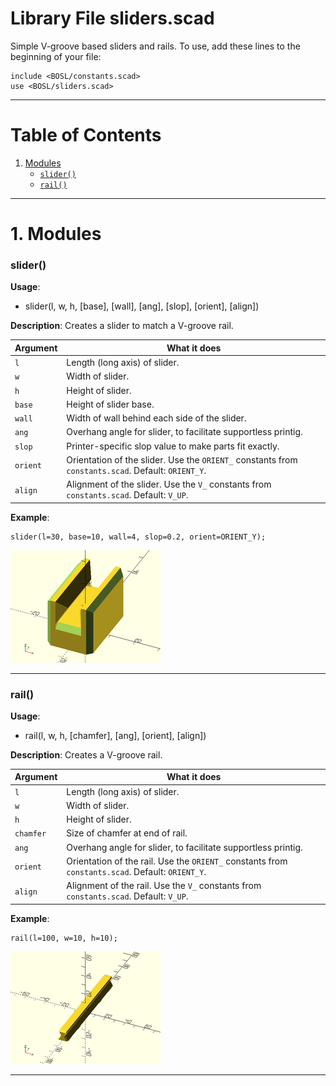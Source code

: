 # Library File sliders.scad

Simple V-groove based sliders and rails.
To use, add these lines to the beginning of your file:
```
include <BOSL/constants.scad>
use <BOSL/sliders.scad>
```

---

# Table of Contents

1. [Modules](#1-modules)
    - [`slider()`](#slider)
    - [`rail()`](#rail)

---

# 1. Modules

### slider()

**Usage**:
- slider(l, w, h, [base], [wall], [ang], [slop], [orient], [align])

**Description**:
Creates a slider to match a V-groove rail.

Argument        | What it does
--------------- | ------------------------------
`l`             | Length (long axis) of slider.
`w`             | Width of slider.
`h`             | Height of slider.
`base`          | Height of slider base.
`wall`          | Width of wall behind each side of the slider.
`ang`           | Overhang angle for slider, to facilitate supportless printig.
`slop`          | Printer-specific slop value to make parts fit exactly.
`orient`        | Orientation of the slider.  Use the `ORIENT_` constants from `constants.scad`.  Default: `ORIENT_Y`.
`align`         | Alignment of the slider.  Use the `V_` constants from `constants.scad`.  Default: `V_UP`.

**Example**:

    slider(l=30, base=10, wall=4, slop=0.2, orient=ORIENT_Y);

![slider() Example](images/sliders/slider.png)

---

### rail()

**Usage**:
- rail(l, w, h, [chamfer], [ang], [orient], [align])

**Description**:
Creates a V-groove rail.

Argument        | What it does
--------------- | ------------------------------
`l`             | Length (long axis) of slider.
`w`             | Width of slider.
`h`             | Height of slider.
`chamfer`       | Size of chamfer at end of rail.
`ang`           | Overhang angle for slider, to facilitate supportless printig.
`orient`        | Orientation of the rail.  Use the `ORIENT_` constants from `constants.scad`.  Default: `ORIENT_Y`.
`align`         | Alignment of the rail.  Use the `V_` constants from `constants.scad`.  Default: `V_UP`.

**Example**:

    rail(l=100, w=10, h=10);

![rail() Example](images/sliders/rail.png)

---

